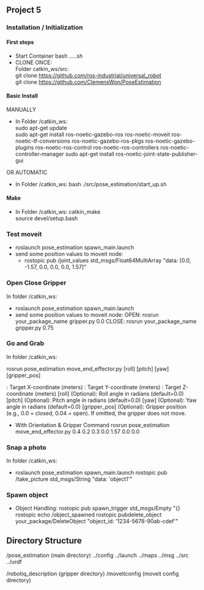 ## Project 5

### Installation / Initialization

#### First steps

- Start Container bash .....sh
- CLONE ONCE:  
   Folder catkin_ws/src:  
   git clone https://github.com/ros-industrial/universal_robot  
   git clone https://github.com/ClemensWon/PoseEstimation

#### Basic Install

MANUALLY

- In Folder /catkin_ws:  
   sudo apt-get update  
   sudo apt-get install ros-noetic-gazebo-ros ros-noetic-moveit ros-noetic-tf-conversions ros-noetic-gazebo-ros-pkgs ros-noetic-gazebo-plugins ros-noetic-ros-control ros-noetic-ros-controllers ros-noetic-controller-manager
  sudo apt-get install ros-noetic-joint-state-publisher-gui

OR AUTOMATIC

- In Folder /catkin_ws:
  bash ./src/pose_estimation/start_up.sh

#### Make

- In Folder /catkin_ws:
  catkin_make  
  source devel/setup.bash

### Test moveit

- roslaunch pose_estimation spawn_main.launch
- send some position values to moveit node:
  - rostopic pub /joint_values std_msgs/Float64MultiArray "data: [0.0, -1.57, 0.0, 0.0, 0.0, 1.57]"

### Open Close Gripper

In folder /catkin_ws:

- roslaunch pose_estimation spawn_main.launch
- send some position values to moveit node:
  OPEN:
  rosrun your_package_name gripper.py 0.0
  CLOSE:
  rosrun your_package_name gripper.py 0.75

### Go and Grab

In folder /catkin_ws:

rosrun pose_estimation move_end_effector.py <x> <y> <z> [roll] [pitch] [yaw] [gripper_pos]

<x>: Target X-coordinate (meters)
<y>: Target Y-coordinate (meters)
<z>: Target Z-coordinate (meters)
[roll] (Optional): Roll angle in radians (default=0.0)
[pitch] (Optional): Pitch angle in radians (default=0.0)
[yaw] (Optional): Yaw angle in radians (default=0.0)
[gripper_pos] (Optional): Gripper position (e.g., 0.0 = closed, 0.04 = open). If omitted, the gripper does not move.

- With Orientation & Gripper Command
  rosrun pose_estimation move_end_effector.py 0.4 0.2 0.3 0.0 1.57 0.0 0.0

### Snap a photo

In folder /catkin_ws:

- roslaunch pose_estimation spawn_main.launch
  rostopic pub /take_picture std_msgs/String "data: 'object1'"

### Spawn object

- Object Handling:
  rostopic pub spawn_trigger std_msgs/Empty "{}
  rostopic echo /object_spawned
  rostopic pubdelete_object your_package/DeleteObject "object_id: '1234-5678-90ab-cdef'"

## Directory Structure

/pose_estimation (main directory)
../config
../launch
../maps
../msg
../src
../urdf

/robotiq_description (gripper directory)
/moveitconfig (moveit config directory)
